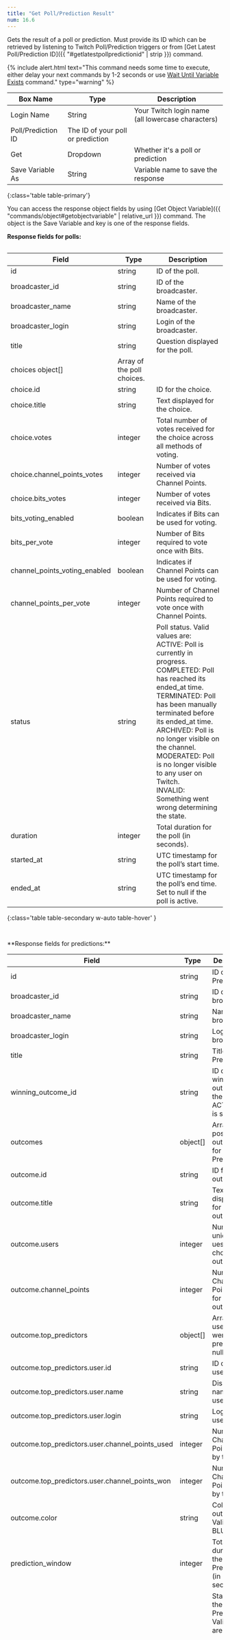 ```yaml
---
title: "Get Poll/Prediction Result"
num: 16.6
---
```


Gets the result of a poll or prediction. Must provide its ID which can be retrieved by listening to Twitch Poll/Prediction triggers or from [Get Latest Poll/Prediction ID]({{ "#getlatestpollpredictionid" | strip }}) command.

{% include alert.html text="This command needs some time to execute, either delay your next commands by 1-2 seconds or use <a href='/docs/commands/wait#waituntilvariableexists'>Wait Until Variable Exists</a> command." type="warning" %} 

| Box Name | Type | Description | 
|-------|--------|--------
|Login Name|String|Your Twitch login name (all lowercase characters)
|Poll/Prediction ID | The ID of your poll or prediction | 
|Get|Dropdown |Whether it's a poll or prediction
|Save Variable As|String|Variable name to save the response
{:class='table table-primary'}

You can access the response object fields by using [Get Object Variable]({{ "commands/object#getobjectvariable" | relative_url }}) command. The object is the Save Variable and key is one of the response fields.


**Response fields for polls:**

<div style="height: 40vh; overflow-y: auto" markdown="1">

| Field | Type| Description| 
|-------|--------|--------
|id	|string|	ID of the poll.
|broadcaster_id	|string|	ID of the broadcaster.
|broadcaster_name	|string|	Name of the broadcaster.
|broadcaster_login	|string|	Login of the broadcaster.
|title	|string|	Question displayed for the poll.
|choices	object[]|	Array of the poll choices.
|choice.id	|string|	ID for the choice.
|choice.title	|string|	Text displayed for the choice.
|choice.votes	|integer|	Total number of votes received for the choice across all methods of voting.
|choice.channel_points_votes	|integer|	Number of votes received via Channel Points.
|choice.bits_votes	|integer|	Number of votes received via Bits.
|bits_voting_enabled	|boolean|	Indicates if Bits can be used for voting.
|bits_per_vote	|integer|	Number of Bits required to vote once with Bits.
|channel_points_voting_enabled	|boolean|	Indicates if Channel Points can be used for voting.
|channel_points_per_vote	|integer|	Number of Channel Points required to vote once with Channel Points.
|status	|string|	Poll status. Valid values are: <br/> ACTIVE: Poll is currently in progress.  <br/>COMPLETED: Poll has reached its ended_at time.  <br/>TERMINATED: Poll has been manually terminated before its ended_at time.  <br/>ARCHIVED: Poll is no longer visible on the channel.  <br/>MODERATED: Poll is no longer visible to any user on Twitch.  <br/>INVALID: Something went wrong determining the state.
|duration|	integer|	Total duration for the poll (in seconds).
|started_at|	string|	UTC timestamp for the poll’s start time.
|ended_at|	string|	UTC timestamp for the poll’s end time. Set to null if the poll is active.
{:class='table table-secondary w-auto table-hover' }

</div>
 <br/>
**Response fields for predictions:**

<div style="height: 40vh; overflow-y: auto" markdown="1">

| Field | Type| Description| 
|-------|--------|--------
|id	|string|	ID of the Prediction.
|broadcaster_id	|string|	ID of the broadcaster.
|broadcaster_name	|string|	Name of the broadcaster.
|broadcaster_login	|string|	Login of the broadcaster.
|title	|string|	Title for the Prediction.
|winning_outcome_id	|string|	ID of the winning outcome. If the status is ACTIVE, this is set to null.
|outcomes|	object[]|	Array of possible outcomes for the Prediction.
|outcome.id	|string|	ID for the outcome.
|outcome.title	|string|	Text displayed for outcome.
|outcome.users	|integer|	Number of unique uesrs that chose the outcome.
|outcome.channel_points	|integer|	Number of Channel Points used for the outcome.
|outcome.top_predictors	|object[]|	Array of users who were the top predictors. null if none.
|outcome.top_predictors.user.id	|string|	ID of the user.
|outcome.top_predictors.user.name	|string|	Display name of the user.
|outcome.top_predictors.user.login	|string|	Login of the user.
|outcome.top_predictors.user.channel_points_used	|integer|	Number of Channel Points used by the user.
|outcome.top_predictors.user.channel_points_won	|integer|	Number of Channel Points won by the user.
|outcome.color	|string|	Color for the outcome. Valid values: BLUE, PINK
|prediction_window	|integer|	Total duration for the Prediction (in seconds).
|status	|string|	Status of the Prediction. Valid values are: <br/> RESOLVED: A winning outcome has been chosen and the Channel Points have been distributed to the users who guessed the correct outcome. <br/>ACTIVE: The Prediction is active and viewers can make predictions. <br/>CANCELED: The Prediction has been canceled and the Channel Points have been refunded to participants. <br/>LOCKED: The Prediction has been locked and viewers can no longer make predictions.
|created_at	|string|	UTC timestamp for the Prediction’s start time.
|ended_at	|string|	UTC timestamp for when the Prediction ended. If the status is ACTIVE, this is set to null.
|locked_at	|string|	UTC timestamp for when the Prediction was locked. If the status is not LOCKED, this is set to null.
{:class='table table-secondary w-auto table-hover' }

</div>





